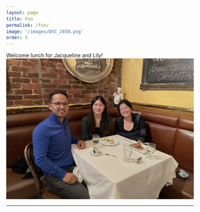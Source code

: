 ```yaml
---
layout: page
title: Fun
permalink: /fun/
image: '/images/DSC_2450.png'
order: 5
---
```


Welcome lunch for Jacqueline and Lily!
![Welcome lunch](/images/Welcome_lunch_17Nov21.jpg)
<hr>
